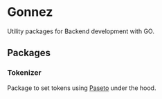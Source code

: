 # Gonnez

Utility packages for Backend development with GO.

## Packages

### Tokenizer
Package to set tokens using [Paseto](https://github.com/o1egl/paseto) under the hood.
